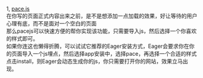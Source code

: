 1, [pace.js](http://github.hubspot.com/pace/)  
在你写的页面正式内容出来之前，是不是想添加一点加载的效果，好让等待的用户心理有底，而不是面对一个空白的页面  
那么pacejs可以快速方便的帮你实现该功能，只需要导入js，然后选择一个你喜欢的样式即可。  
如果你连这也懒得折腾，可以试试它推荐的Eager安装方式，Eager会要求你在你的页面导入一个js埋点，然后选择app安装中，选择pace，再选择一个合适的样式
点击install，则Eager会动态生成你的js，你只需要打开你的网站，效果立马出现。


